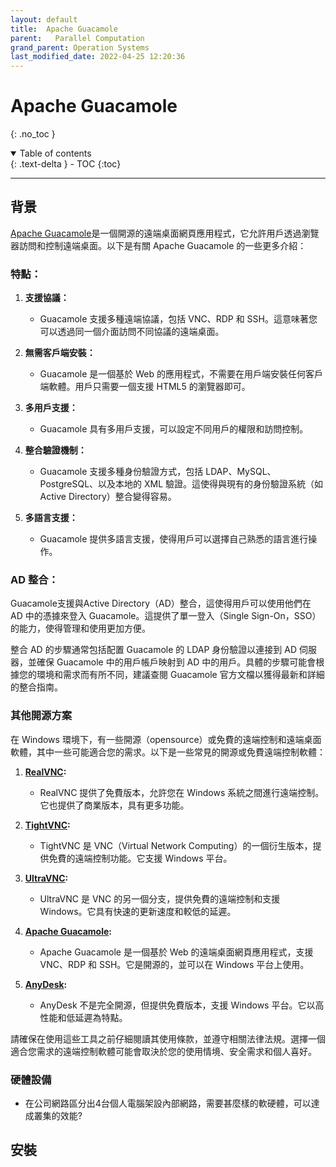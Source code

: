 ```yaml
---
layout: default
title:  Apache Guacamole
parent:   Parallel Computation
grand_parent: Operation Systems
last_modified_date: 2022-04-25 12:20:36
---
```

# Apache Guacamole
{: .no_toc }

<details open markdown="block">
  <summary>
    Table of contents
  </summary>
  {: .text-delta }
- TOC
{:toc}
</details>

---
## 背景

[Apache Guacamole](https://guacamole.apache.org/)是一個開源的遠端桌面網頁應用程式，它允許用戶透過瀏覽器訪問和控制遠端桌面。以下是有關 Apache Guacamole 的一些更多介紹：

### 特點：

1. **支援協議：**
   - Guacamole 支援多種遠端協議，包括 VNC、RDP 和 SSH。這意味著您可以透過同一個介面訪問不同協議的遠端桌面。

2. **無需客戶端安裝：**
   - Guacamole 是一個基於 Web 的應用程式，不需要在用戶端安裝任何客戶端軟體。用戶只需要一個支援 HTML5 的瀏覽器即可。

3. **多用戶支援：**
   - Guacamole 具有多用戶支援，可以設定不同用戶的權限和訪問控制。

4. **整合驗證機制：**
   - Guacamole 支援多種身份驗證方式，包括 LDAP、MySQL、PostgreSQL、以及本地的 XML 驗證。這使得與現有的身份驗證系統（如 Active Directory）整合變得容易。

5. **多語言支援：**
   - Guacamole 提供多語言支援，使得用戶可以選擇自己熟悉的語言進行操作。

### AD 整合：

Guacamole支援與Active Directory（AD）整合，這使得用戶可以使用他們在 AD 中的憑據來登入 Guacamole。這提供了單一登入（Single Sign-On，SSO）的能力，使得管理和使用更加方便。

整合 AD 的步驟通常包括配置 Guacamole 的 LDAP 身份驗證以連接到 AD 伺服器，並確保 Guacamole 中的用戶帳戶映射到 AD 中的用戶。具體的步驟可能會根據您的環境和需求而有所不同，建議查閱 Guacamole 官方文檔以獲得最新和詳細的整合指南。

### 其他開源方案

在 Windows 環境下，有一些開源（opensource）或免費的遠端控制和遠端桌面軟體，其中一些可能適合您的需求。以下是一些常見的開源或免費遠端控制軟體：

1. **[RealVNC](https://www.realvnc.com/):**
   - RealVNC 提供了免費版本，允許您在 Windows 系統之間進行遠端控制。它也提供了商業版本，具有更多功能。

2. **[TightVNC](https://www.tightvnc.com/):**
   - TightVNC 是 VNC（Virtual Network Computing）的一個衍生版本，提供免費的遠端控制功能。它支援 Windows 平台。

3. **[UltraVNC](https://www.uvnc.com/):**
   - UltraVNC 是 VNC 的另一個分支，提供免費的遠端控制和支援 Windows。它具有快速的更新速度和較低的延遲。

4. **[Apache Guacamole](https://guacamole.apache.org/):**
   - Apache Guacamole 是一個基於 Web 的遠端桌面網頁應用程式，支援 VNC、RDP 和 SSH。它是開源的，並可以在 Windows 平台上使用。

5. **[AnyDesk](https://anydesk.com/):**
   - AnyDesk 不是完全開源，但提供免費版本，支援 Windows 平台。它以高性能和低延遲為特點。

請確保在使用這些工具之前仔細閱讀其使用條款，並遵守相關法律法規。選擇一個適合您需求的遠端控制軟體可能會取決於您的使用情境、安全需求和個人喜好。

### 硬體設備

- 在公司網路區分出4台個人電腦架設內部網路，需要甚麼樣的軟硬體，可以達成叢集的效能?



## 安裝

